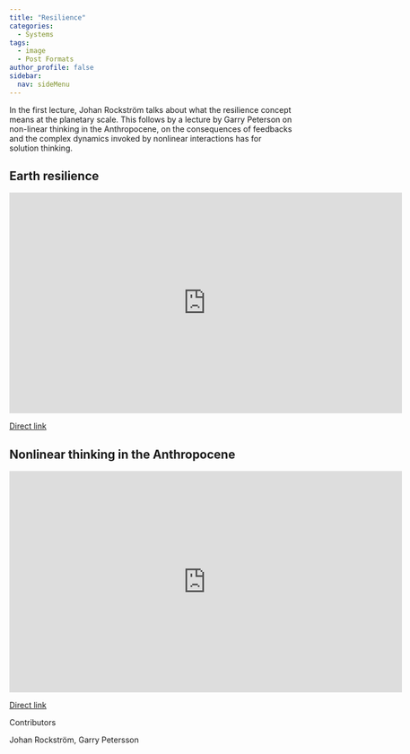 ```yaml
---
title: "Resilience"
categories:
  - Systems
tags:
  - image
  - Post Formats
author_profile: false
sidebar:
  nav: sideMenu
---
```



In the first lecture, Johan Rockström talks about what the resilience concept means at the planetary scale. This follows by a lecture by Garry Peterson on non-linear thinking in the Anthropocene, on the consequences of feedbacks and the complex dynamics invoked by nonlinear interactions has for solution thinking.

## Earth resilience

<iframe width="700" height="394" src="https://www.youtube.com/embed/_E3uybzgEro" frameborder="0" allowfullscreen></iframe>

[Direct link](https://www.youtube.com/embed/_E3uybzgEro)

## Nonlinear thinking in the Anthropocene

<iframe width="700" height="395" src="https://www.youtube.com/embed/VA8Ypbkmue0" frameborder="0" allowfullscreen></iframe>

[Direct link](https://www.youtube.com/embed/VA8Ypbkmue0)

Contributors

Johan Rockström, Garry Petersson
